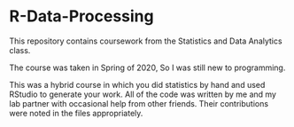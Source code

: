 # R-Data-Processing
This repository contains coursework from the Statistics and Data Analytics class.

The course was taken in Spring of 2020, So I was still new to programming.

This was a hybrid course in which you did statistics by hand and used RStudio to generate your work.
All of the code was written by me and my lab partner with occasional help from other friends. Their
contributions were noted in the files appropriately.
